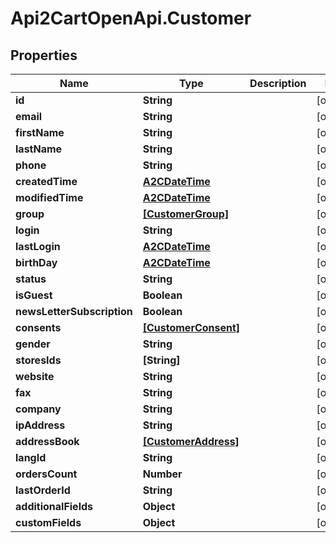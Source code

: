 # Api2CartOpenApi.Customer

## Properties

Name | Type | Description | Notes
------------ | ------------- | ------------- | -------------
**id** | **String** |  | [optional] 
**email** | **String** |  | [optional] 
**firstName** | **String** |  | [optional] 
**lastName** | **String** |  | [optional] 
**phone** | **String** |  | [optional] 
**createdTime** | [**A2CDateTime**](A2CDateTime.md) |  | [optional] 
**modifiedTime** | [**A2CDateTime**](A2CDateTime.md) |  | [optional] 
**group** | [**[CustomerGroup]**](CustomerGroup.md) |  | [optional] 
**login** | **String** |  | [optional] 
**lastLogin** | [**A2CDateTime**](A2CDateTime.md) |  | [optional] 
**birthDay** | [**A2CDateTime**](A2CDateTime.md) |  | [optional] 
**status** | **String** |  | [optional] 
**isGuest** | **Boolean** |  | [optional] 
**newsLetterSubscription** | **Boolean** |  | [optional] 
**consents** | [**[CustomerConsent]**](CustomerConsent.md) |  | [optional] 
**gender** | **String** |  | [optional] 
**storesIds** | **[String]** |  | [optional] 
**website** | **String** |  | [optional] 
**fax** | **String** |  | [optional] 
**company** | **String** |  | [optional] 
**ipAddress** | **String** |  | [optional] 
**addressBook** | [**[CustomerAddress]**](CustomerAddress.md) |  | [optional] 
**langId** | **String** |  | [optional] 
**ordersCount** | **Number** |  | [optional] 
**lastOrderId** | **String** |  | [optional] 
**additionalFields** | **Object** |  | [optional] 
**customFields** | **Object** |  | [optional] 


